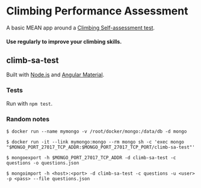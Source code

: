 # Climbing Performance Assessment

A basic MEAN app around a [Climbing Self-assessment test](http://www.edenrockclimbing.com/blog/posts/climbing-performance-self-assessment-test).

#### Use regularly to improve your climbing skills.

## climb-sa-test

Built with [Node.js](https://nodejs.org) and [Angular Material](https://material.angularjs.org).

### Tests

Run with `npm test`.

### Random notes

    $ docker run --name mymongo -v /root/docker/mongo:/data/db -d mongo

    $ docker run -it --link mymongo:mongo --rm mongo sh -c 'exec mongo "$MONGO_PORT_27017_TCP_ADDR:$MONGO_PORT_27017_TCP_PORT/climb-sa-test"'

    $ mongoexport -h $MONGO_PORT_27017_TCP_ADDR -d climb-sa-test -c questions -o questions.json

    $ mongoimport -h <host>:<port> -d climb-sa-test -c questions -u <user> -p <pass> --file questions.json
